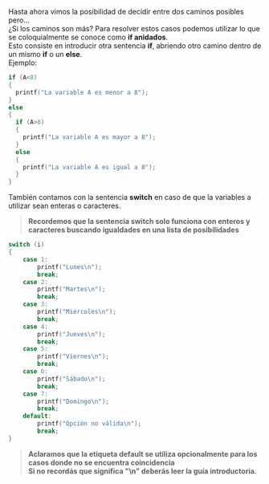 Hasta ahora vimos la posibilidad de decidir entre dos caminos posibles pero...<br> ¿Si los caminos son más?
Para resolver estos casos podemos utilizar lo que se coloquialmente  se conoce como **if anidados**.<br>
Esto consiste en introducir otra sentencia **if**, abriendo otro camino dentro de un mismo **if** o un **else**.<br>
Ejemplo:<br>

``` c
if (A<8)
{
  printf("La variable A es menor a 8");
}
else
{
  if (A>8)
  {
    printf("La variable A es mayor a 8");  
  }
  else
  {
    printf("La variable A es igual a 8");
  }
}
```

También contamos con la sentencia **switch** en caso de que la variables a utilizar sean enteras o caracteres.
> **Recordemos que la sentencia switch solo funciona con enteros y caracteres buscando igualdades en una lista de posibilidades**

```c
switch (i)
{
	case 1:
		printf("Lunes\n");
		break;
	case 2:
		printf("Martes\n");
		break;
	case 3:
		printf("Miércoles\n");
		break;
	case 4:
		printf("Jueves\n");
		break;
	case 5:
		printf("Viernes\n");
		break;
	case 6:
		printf("Sábado\n");
		break;
	case 7:
		printf("Domingo\n");
		break;
	default:
		printf("Opción no válida\n");
		break;
}
```	
> **Aclaramos que la etiqueta default se utiliza opcionalmente para los casos donde no se encuentra coincidencia<br>
Si no recordás que significa "\n" deberás leer la guía introductoria.**
